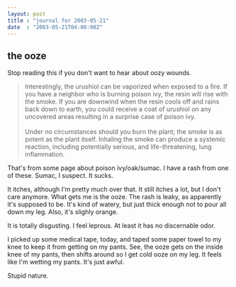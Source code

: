 ```yaml
---
layout: post
title : "journal for 2003-05-21"
date  : "2003-05-21T04:00:00Z"
---
```



## the ooze

Stop reading this if you don't want to hear about oozy wounds.

<blockquote> Interestingly, the urushiol can be vaporized when exposed to a fire. If you have a neighbor who is burning poison ivy, the resin will rise with the smoke. If you are downwind when the resin cools off and rains back down to earth, you could receive a coat of urushiol on any uncovered areas resulting in a surprise case of poison ivy.  <br /><br /> Under no circumstances should you burn the plant; the smoke is as potent as the plant itself. Inhaling the smoke can produce a systemic reaction, including potentially serious, and life-threatening, lung inflammation. </blockquote>

That's from some page about poison ivy/oak/sumac.  I have a rash from one of these.  Sumac, I suspect.  It sucks.

It itches, although I'm pretty much over that.  It still itches a lot, but I don't care anymore.  What gets me is the ooze.  The rash is leaky, as apparently it's supposed to be.  It's kind of watery, but just thick enough not to pour all down my leg.  Also, it's slighly orange.

It is totally disgusting.  I feel leprous.  At least it has no discernable odor.

I picked up some medical tape, today, and taped some paper towel to my knee to keep it from getting on my pants.  See, the ooze gets on the inside knee of my pants, then shifts around so I get cold ooze on my leg.  It feels like I'm wetting my pants.  It's just awful.

Stupid nature.

